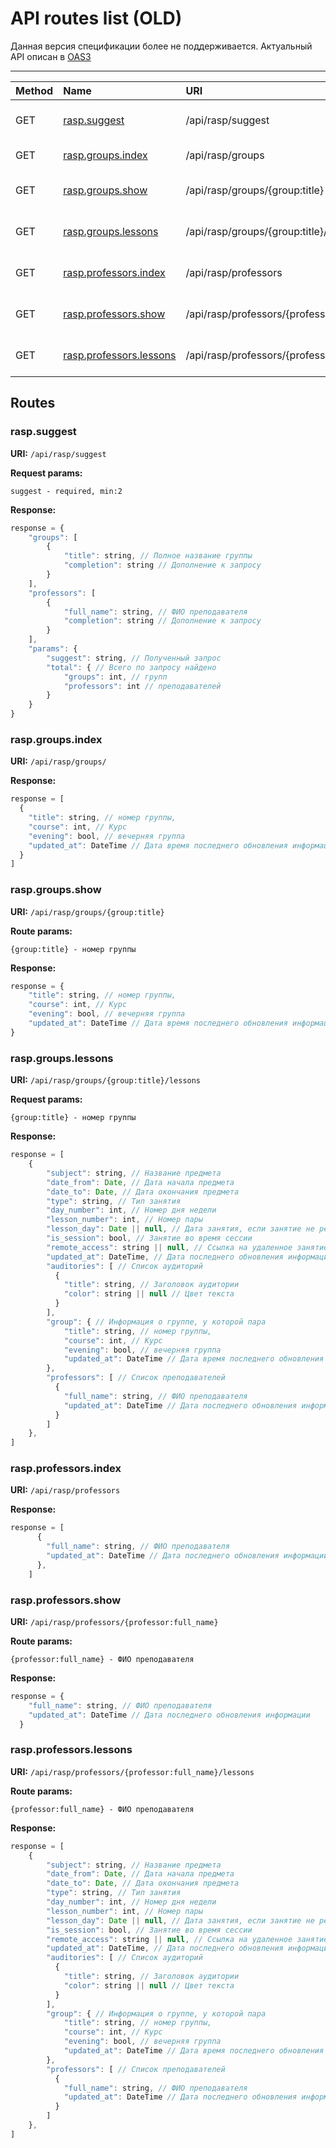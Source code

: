 # API routes list (OLD)

Данная версия спецификации более не поддерживается. Актуальный API описан в [OAS3](RASP_API.yaml)

------

| Method | Name                                              | URI                                                | Description                           |
|:-------|:--------------------------------------------------|:---------------------------------------------------|:--------------------------------------|
| GET    | [rasp.suggest](#raspsuggest)                      | /api/rasp/suggest                                  | Возвращает подсказки для поиска       |
| GET    | [rasp.groups.index](#raspgroupsindex)             | /api/rasp/groups                                   | Возвращает список групп               |
| GET    | [rasp.groups.show](#raspgroupsshow)               | /api/rasp/groups/{group:title}                     | Возвращает информацию о группе        |
| GET    | [rasp.groups.lessons](#raspgroupslessons)         | /api/rasp/groups/{group:title}/lessons             | Возвращает расписание группы          |
| GET    | [rasp.professors.index](#raspprofessorsindex)     | /api/rasp/professors                               | Возвращает список преподавателей      |
| GET    | [rasp.professors.show](#raspprofessorsshow)       | /api/rasp/professors/{professor:full_name}         | Возвращает информацию о преподавателе |
| GET    | [rasp.professors.lessons](#raspprofessorslessons) | /api/rasp/professors/{professor:full_name}/lessons | Возвращает расписание преподавателя   |

## Routes 
 
### rasp.suggest

**URI:** `/api/rasp/suggest`

**Request params:**
```
suggest - required, min:2
```
**Response:**
```javascript
response = {
    "groups": [
        {
            "title": string, // Полное название группы
            "completion": string // Дополнение к запросу
        }
    ],
    "professors": [
        {
            "full_name": string, // ФИО преподавателя
            "completion": string // Дополнение к запросу
        }
    ],
    "params": {
        "suggest": string, // Полученный запрос
        "total": { // Всего по запросу найдено
            "groups": int, // групп
            "professors": int // преподавателей
        }
    }
}
```


### rasp.groups.index

**URI:** `/api/rasp/groups/`

**Response:**
``` javascript
response = [
  {
    "title": string, // номер группы,
    "course": int, // Курс
    "evening": bool, // вечерняя группа
    "updated_at": DateTime // Дата время последнего обновления информации о группе и расписания
  }
]
```

### rasp.groups.show

**URI:** `/api/rasp/groups/{group:title}`

**Route params:**
```
{group:title} - номер группы
```

**Response:**
``` javascript
response = {
    "title": string, // номер группы,
    "course": int, // Курс
    "evening": bool, // вечерняя группа
    "updated_at": DateTime // Дата время последнего обновления информации о группе и расписания
}
```

### rasp.groups.lessons

**URI:** `/api/rasp/groups/{group:title}/lessons`

**Request params:**
```
{group:title} - номер группы
```

**Response:**
``` javascript
response = [
    {
        "subject": string, // Название предмета
        "date_from": Date, // Дата начала предмета
        "date_to": Date, // Дата окончания предмета
        "type": string, // Тип занятия
        "day_number": int, // Номер дня недели
        "lesson_number": int, // Номер пары
        "lesson_day": Date || null, // Дата занятия, если занятие не регулярное
        "is_session": bool, // Занятие во время сессии
        "remote_access": string || null, // Ссылка на удаленное занятие, если есть
        "updated_at": DateTime, // Дата последнего обновления информации
        "auditories": [ // Список аудиторий
          {
            "title": string, // Заголовок аудитории
            "color": string || null // Цвет текста
          }
        ],
        "group": { // Информация о группе, у которой пара
            "title": string, // номер группы,
            "course": int, // Курс
            "evening": bool, // вечерняя группа
            "updated_at": DateTime // Дата время последнего обновления информации о группе и расписания
        },
        "professors": [ // Список преподавателей
          {
            "full_name": string, // ФИО преподавателя
            "updated_at": DateTime // Дата последнего обновления информации
          }
        ]
    },
]
```

### rasp.professors.index

**URI:** `/api/rasp/professors`

**Response:**
``` javascript
response = [
      {
        "full_name": string, // ФИО преподавателя
        "updated_at": DateTime // Дата последнего обновления информации
      },
    ]
```

### rasp.professors.show

**URI:** `/api/rasp/professors/{professor:full_name}`

**Route params:**
```
{professor:full_name} - ФИО преподавателя
```

**Response:**
``` javascript
response = {
    "full_name": string, // ФИО преподавателя
    "updated_at": DateTime // Дата последнего обновления информации
  }
```

### rasp.professors.lessons

**URI:** `/api/rasp/professors/{professor:full_name}/lessons`

**Route params:**
```
{professor:full_name} - ФИО преподавателя
```

**Response:**
``` javascript
response = [
    {
        "subject": string, // Название предмета
        "date_from": Date, // Дата начала предмета
        "date_to": Date, // Дата окончания предмета
        "type": string, // Тип занятия
        "day_number": int, // Номер дня недели
        "lesson_number": int, // Номер пары
        "lesson_day": Date || null, // Дата занятия, если занятие не регулярное
        "is_session": bool, // Занятие во время сессии
        "remote_access": string || null, // Ссылка на удаленное занятие, если есть
        "updated_at": DateTime, // Дата последнего обновления информации
        "auditories": [ // Список аудиторий
          {
            "title": string, // Заголовок аудитории
            "color": string || null // Цвет текста
          }
        ],
        "group": { // Информация о группе, у которой пара
            "title": string, // номер группы,
            "course": int, // Курс
            "evening": bool, // вечерняя группа
            "updated_at": DateTime // Дата время последнего обновления информации о группе и расписания
        },
        "professors": [ // Список преподавателей
          {
            "full_name": string, // ФИО преподавателя
            "updated_at": DateTime // Дата последнего обновления информации
          }
        ]
    },
]
```
